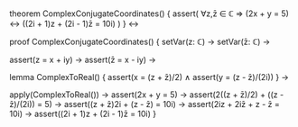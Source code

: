 theorem ComplexConjugateCoordinates() {
  assert(
    ∀z,z̄ ∈ ℂ ⇒ (2x + y = 5) ↔ ((2i + 1)z + (2i - 1)z̄ = 10i)
  )
} ↔

proof ComplexConjugateCoordinates() {
  setVar(z: ℂ) →
  setVar(z̄: ℂ) →
  
  assert(z = x + iy) →
  assert(z̄ = x - iy) →
  
  lemma ComplexToReal() {
    assert(x = (z + z̄)/2) ∧
    assert(y = (z - z̄)/(2i))
  } →
  
  apply(ComplexToReal()) →
  assert(2x + y = 5) →
  assert(2((z + z̄)/2) + ((z - z̄)/(2i)) = 5) →
  assert((z + z̄)2i + (z - z̄) = 10i) →
  assert(2iz + 2iz̄ + z - z̄ = 10i) →
  assert((2i + 1)z + (2i - 1)z̄ = 10i)
}
